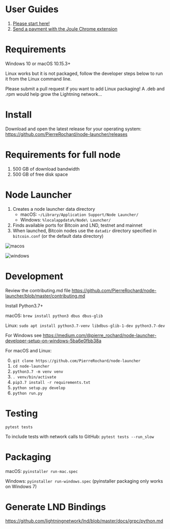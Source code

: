 # User Guides

1. [Please start here!](https://medium.com/@pierre_rochard/windows-macos-lightning-network-284bd5034340)
2. [Send a payment with the Joule Chrome extension](https://medium.com/@pierre_rochard/bitcoin-lightning-joule-chrome-extension-ac149bb05cb9)

# Requirements
Windows 10 or macOS 10.15.3+

Linux works but it is not packaged, follow the developer steps below to run it from the Linux command line. 

Please submit a pull request if you want to add Linux packaging! A .deb and .rpm would help grow the Lightning network...


# Install 

Download and open the latest release for your operating system: 
https://github.com/PierreRochard/node-launcher/releases

# Requirements for full node
1. 500 GB of download bandwidth
2. 500 GB of free disk space

# Node Launcher

1. Creates a node launcher data directory 
    * macOS: `~/Library/Application Support/Node Launcher/`
    * Windows: `%localappdata%/Node\ Launcher/`
2. Finds available ports for Bitcoin and LND, testnet and mainnet
3. When launched, Bitcoin nodes use the `datadir` directory specified in `bitcoin.conf` (or the default data directory)

![macos](https://raw.githubusercontent.com/PierreRochard/node-launcher/master/macos.png)

![windows](https://raw.githubusercontent.com/PierreRochard/node-launcher/master/windows.png)

# Development

Review the contributing.md file https://github.com/PierreRochard/node-launcher/blob/master/contributing.md

Install Python3.7+

macOS: `brew install python3 dbus dbus-glib`

Linux: `sudo apt install python3.7-venv libdbus-glib-1-dev python3.7-dev`

For Windows see https://medium.com/@pierre_rochard/node-launcher-developer-setup-on-windows-5ba6e0fbb38a

For macOS and Linux:

0. `git clone https://github.com/PierreRochard/node-launcher`
1. `cd node-launcher`
2. `python3.7 -m venv venv`
3. `. venv/bin/activate`
4. `pip3.7 install -r requirements.txt`
5. `python setup.py develop`
6. `python run.py`

# Testing

`pytest tests`

To include tests with network calls to GitHub:
`pytest tests --run_slow`


# Packaging

macOS: `pyinstaller run-mac.spec`

Windows: `pyinstaller run-windows.spec` (pyinstaller packaging only works on Windows 7)


# Generate LND Bindings

https://github.com/lightningnetwork/lnd/blob/master/docs/grpc/python.md
